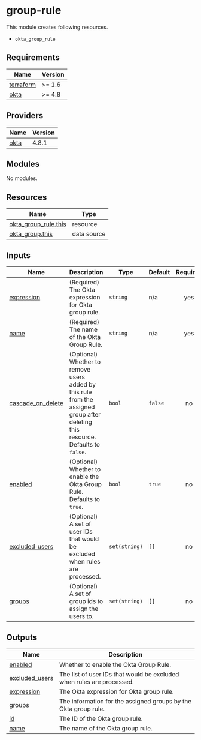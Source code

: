 # group-rule

This module creates following resources.

- `okta_group_rule`

<!-- BEGINNING OF PRE-COMMIT-TERRAFORM DOCS HOOK -->
## Requirements

| Name | Version |
|------|---------|
| <a name="requirement_terraform"></a> [terraform](#requirement\_terraform) | >= 1.6 |
| <a name="requirement_okta"></a> [okta](#requirement\_okta) | >= 4.8 |

## Providers

| Name | Version |
|------|---------|
| <a name="provider_okta"></a> [okta](#provider\_okta) | 4.8.1 |

## Modules

No modules.

## Resources

| Name | Type |
|------|------|
| [okta_group_rule.this](https://registry.terraform.io/providers/okta/okta/latest/docs/resources/group_rule) | resource |
| [okta_group.this](https://registry.terraform.io/providers/okta/okta/latest/docs/data-sources/group) | data source |

## Inputs

| Name | Description | Type | Default | Required |
|------|-------------|------|---------|:--------:|
| <a name="input_expression"></a> [expression](#input\_expression) | (Required) The Okta expression for Okta group rule. | `string` | n/a | yes |
| <a name="input_name"></a> [name](#input\_name) | (Required) The name of the Okta Group Rule. | `string` | n/a | yes |
| <a name="input_cascade_on_delete"></a> [cascade\_on\_delete](#input\_cascade\_on\_delete) | (Optional) Whether to remove users added by this rule from the assigned group after deleting this resource. Defaults to `false`. | `bool` | `false` | no |
| <a name="input_enabled"></a> [enabled](#input\_enabled) | (Optional) Whether to enable the Okta Group Rule. Defaults to `true`. | `bool` | `true` | no |
| <a name="input_excluded_users"></a> [excluded\_users](#input\_excluded\_users) | (Optional) A set of user IDs that would be excluded when rules are processed. | `set(string)` | `[]` | no |
| <a name="input_groups"></a> [groups](#input\_groups) | (Optional) A set of group ids to assign the users to. | `set(string)` | `[]` | no |

## Outputs

| Name | Description |
|------|-------------|
| <a name="output_enabled"></a> [enabled](#output\_enabled) | Whether to enable the Okta Group Rule. |
| <a name="output_excluded_users"></a> [excluded\_users](#output\_excluded\_users) | The list of user IDs that would be excluded when rules are processed. |
| <a name="output_expression"></a> [expression](#output\_expression) | The Okta expression for Okta group rule. |
| <a name="output_groups"></a> [groups](#output\_groups) | The information for the assigned groups by the Okta group rule. |
| <a name="output_id"></a> [id](#output\_id) | The ID of the Okta group rule. |
| <a name="output_name"></a> [name](#output\_name) | The name of the Okta group rule. |
<!-- END OF PRE-COMMIT-TERRAFORM DOCS HOOK -->
